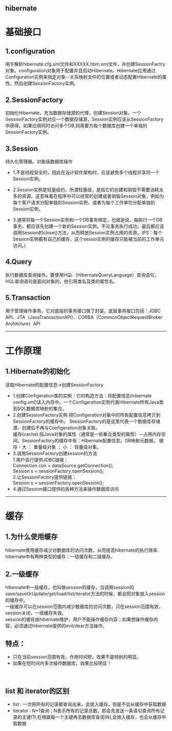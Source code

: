 hibernate
-----
# 基础接口
## 1.configuration
用于解析hibernate.cfg.xml文件和XXXXX.hbm.xml文件，并创建SessionFactry对象。configuration对象用于配置并且启动Hibernate。Hibernate应用通过Configuration实例来指定对象--关系映射文件的位置或者动态配置Hibernate的属性，然后创建SessionFactory实例。
## 2.SessionFactory
初始化Hibernate，充当数据存储源的代理，创建Session对象。一个SessionFactory实例对应一个数据存储源，Session实例应该从SessionFactory中获得。如果应用同时访问多个DB,则需要为每个数据库创建一个单独的SessionFactory实例。
## 3.Session 
持久化管理器。对象级数据库操作
* 1.不是线程安全的，因此在设计软件架构时，应该避免多个线程共享同一个Session实例。

* 2.Session实例是轻量级的，所谓轻量级，是指它的创建和销毁不需要消耗太多的资源。这意味着在程序中可以经常的创建或者销毁Session对象，例如为每个客户请求分配单独的Session实例，或者为每个工作单位分配单独的Session实例。

* 3.通常将每一个Session实例和一个DB事务绑定，也就是说，每执行一个DB事务，都应该先创建一个新的Session实例，不论事务执行成功，最后都应该调用Session的close()方法，从而释放Session实例占用的资源。(PS：每个Session实例都有自己的缓存，这个sessio实例的缓存只能被当前的工作单元访问。)

## 4.Query
执行数据库查询操作。要使用HQL（HibernateQueryLanguage）查询语句，HQL查询语句是面向对象的，他引用类名及类的属性名。

## 5.Transaction
用于管理操作事务。它对底层的事务接口做了封装，底层事务接口包括：JDBC API、JTA（JavaTransactionAPI）、CORBA（CommonObjectRequestBroker Architcture）API

--------
# 工作原理
## 1.Hibernate的初始化
读取Hibernate的配置信息->创建SessionFactory
* 1.创建Configeration类的实例：它的构造方法：将配置信息(hibernate config.xml)读入内存中。一个Configeration实例代表Hibernate所有Java类到SQL数据库映射的集合。
* 2.创建SessionFactory实例
把Configeration对象中的所有配置信息拷贝到SessionFactory的缓存中。 SessionFactory的是这里代表一个数据库存储源、创建后不再与Configeration对象关联。<br>
	缓存(cache):指Java对象的属性（通常是一些集合类型的属性）--占用内存空间。SessionFactory的缓存中有：HIbernate配置信息。OR映射元数据。 缓存 - 大 ： 重量级对象 ； 小 ： 轻量级对象。
* 3.调用SessionFactory创建session的方法<br>
	1.用户自行提供JDBC链接：<br>
	Connection con = dataSource.getConnection();<br>
	Session s = sessionFactory.openSession();<br>
	2.让SessionFactory提供链接：<br>
	Session s = sessionFactory.openSession();
* 4.通过Session接口提供的各种方法来操作数据库访问
-------

# 缓存
## 1.为什么使用缓存
hibernate使用缓存减少对数据库的访问次数，从而提高hibernate的执行效率.
<br>
hibernate中有两种类型的缓存：一级缓存和二级缓存。

## 2.一级缓存
hibernate中一级缓存，也叫做session的缓存，当调用session的 save/saveOrUpdate/get/load/list/iterator方法的时候，都会把对象放入session的缓存中。<br>
一级缓存可以在session范围内减少数据库的访问次数，只在session范围有效，session关闭，一级缓存失效。<br>
session的缓存由hibernate维护，用户不能操作缓存内容；如果想操作缓存内容，必须通过hibernate提供的evit/dear方法操作。
## 特点：
* 只在当前session范围有效，作用时间短，效果不是特别的明显。
* 如果在短时间内多次操作数据库，效果比较明显！
<br>

## list 和 iterator的区别
* list : 一次把所有的记录都查询出来，会放入缓存，但是不会从缓存中获取数据
* Iterator : N+1查询；N表示所有的记录总数，即会先发送一条语句查询所有记录的主键(1),在根据每一个主键再去数据库查询(N),会放入缓存，也会从缓存中取数据